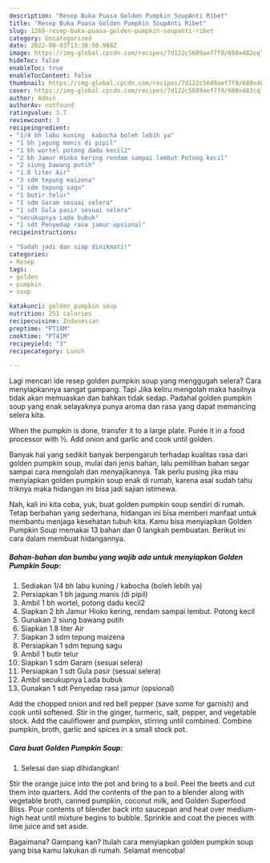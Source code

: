 ```yaml
---
description: "Resep Buka Puasa Golden Pumpkin SoupAnti Ribet"
title: "Resep Buka Puasa Golden Pumpkin SoupAnti Ribet"
slug: 1269-resep-buka-puasa-golden-pumpkin-soupanti-ribet
category: Uncategorized
date: 2022-08-03T13:38:50.988Z
image: https://img-global.cpcdn.com/recipes/7d122c5689aef7f0/680x482cq70/golden-pumpkin-soup-foto-resep-utama.jpg
hideToc: false
enableToc: true
enableTocContent: false
thumbnail: https://img-global.cpcdn.com/recipes/7d122c5689aef7f0/680x482cq70/golden-pumpkin-soup-foto-resep-utama.jpg
cover: https://img-global.cpcdn.com/recipes/7d122c5689aef7f0/680x482cq70/golden-pumpkin-soup-foto-resep-utama.jpg
author: Admin
authorAv: notfound
ratingvalue: 3.7
reviewcount: 3
recipeingredient:
- "1/4 bh labu kuning  kabocha boleh lebih ya"
- "1 bh jagung manis di pipil"
- "1 bh wortel potong dadu kecil2"
- "2 bh Jamur Hioko kering rendam sampai lembut Potong kecil"
- "2 siung bawang putih"
- "1.8 liter Air"
- "3 sdm tepung maizena"
- "1 sdm tepung sagu"
- "1 butir telur"
- "1 sdm Garam sesuai selera"
- "1 sdt Gula pasir sesuai selera"
- "secukupnya Lada bubuk"
- "1 sdt Penyedap rasa jamur opsional"
recipeinstructions:

- "Sudah jadi dan siap dinikmati!"
categories:
- Resep
tags:
- golden
- pumpkin
- soup

katakunci: golden pumpkin soup 
nutrition: 251 calories
recipecuisine: Indonesian
preptime: "PT18M"
cooktime: "PT41M"
recipeyield: "3"
recipecategory: Lunch

---
```



Lagi mencari ide resep golden pumpkin soup yang menggugah selera? Cara menyiapkannya sangat gampang. Tapi Jika keliru mengolah maka hasilnya tidak akan memuaskan dan bahkan tidak sedap. Padahal golden pumpkin soup yang enak selayaknya punya aroma dan rasa yang dapat memancing selera kita.


When the pumpkin is done, transfer it to a large plate. Purée it in a food processor with ½. Add onion and garlic and cook until golden.

Banyak hal yang sedikit banyak berpengaruh terhadap kualitas rasa dari golden pumpkin soup, mulai dari jenis bahan, lalu pemilihan bahan segar sampai cara mengolah dan menyajikannya. Tak perlu pusing jika mau menyiapkan golden pumpkin soup enak di rumah, karena asal sudah tahu triknya maka hidangan ini bisa jadi sajian istimewa.


Nah, kali ini kita coba, yuk, buat golden pumpkin soup sendiri di rumah. Tetap berbahan yang sederhana, hidangan ini bisa memberi manfaat untuk membantu menjaga kesehatan tubuh kita. Kamu bisa menyiapkan Golden Pumpkin Soup memakai 13 bahan dan 0 langkah pembuatan. Berikut ini cara dalam membuat hidangannya.

<!--inarticleads1-->

##### Bahan-bahan dan bumbu yang wajib ada untuk menyiapkan Golden Pumpkin Soup:

1. Sediakan 1/4 bh labu kuning / kabocha (boleh lebih ya)
1. Persiapkan 1 bh jagung manis (di pipil)
1. Ambil 1 bh wortel, potong dadu kecil2
1. Siapkan 2 bh Jamur Hioko kering, rendam sampai lembut. Potong kecil
1. Gunakan 2 siung bawang putih
1. Siapkan 1.8 liter Air
1. Siapkan 3 sdm tepung maizena
1. Persiapkan 1 sdm tepung sagu
1. Ambil 1 butir telur
1. Siapkan 1 sdm Garam (sesuai selera)
1. Persiapkan 1 sdt Gula pasir (sesuai selera)
1. Ambil secukupnya Lada bubuk
1. Gunakan 1 sdt Penyedap rasa jamur (opsional)


Add the chopped onion and red bell pepper (save some for garnish) and cook until softened. Stir in the ginger, turmeric, salt, pepper, and vegetable stock. Add the cauliflower and pumpkin, stirring until combined. Combine pumpkin, broth, garlic and spices in a small stock pot. 

<!--inarticleads2-->

##### Cara buat Golden Pumpkin Soup:


1. Selesai dan siap dihidangkan!

Stir the orange juice into the pot and bring to a boil. Peel the beets and cut them into quarters. Add the contents of the pan to a blender along with vegetable broth, canned pumpkin, coconut milk, and Golden Superfood Bliss. Pour contents of blender back into saucepan and heat over medium-high heat until mixture begins to bubble. Sprinkle and coat the pieces with lime juice and set aside. 

Bagaimana? Gampang kan? Itulah cara menyiapkan golden pumpkin soup yang bisa kamu lakukan di rumah. Selamat mencoba!
